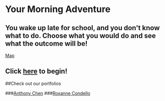 # Your Morning Adventure
You wake up late for school, and you don't know what to do. Choose what you would do
and see what the outcome will be! 
---
[Map](https://docs.google.com/a/hstat.org/drawings/d/1IRpTWSD5gCvuBltylx0-xb9OzWeCbWMUb4TpDW35pv4/edit?usp=sharing)

Click [here](start.md) to begin!
---
##Check out our portfolios

###[Anthony Chen](https://sites.google.com/a/hstat.org/anthonyc8420sep11/)
###[Roxanne Condello](https://sites.google.com/a/hstat.org/roxannec1086sep11/)

